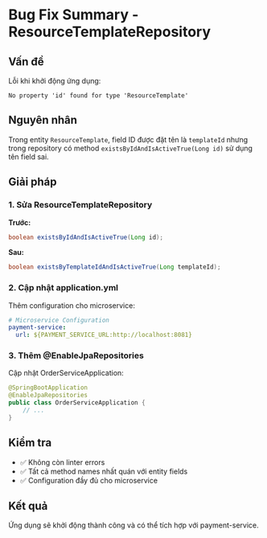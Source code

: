 # Bug Fix Summary - ResourceTemplateRepository

## Vấn đề
Lỗi khi khởi động ứng dụng:
```
No property 'id' found for type 'ResourceTemplate'
```

## Nguyên nhân
Trong entity `ResourceTemplate`, field ID được đặt tên là `templateId` nhưng trong repository có method `existsByIdAndIsActiveTrue(Long id)` sử dụng tên field sai.

## Giải pháp

### 1. Sửa ResourceTemplateRepository
**Trước:**
```java
boolean existsByIdAndIsActiveTrue(Long id);
```

**Sau:**
```java
boolean existsByTemplateIdAndIsActiveTrue(Long templateId);
```

### 2. Cập nhật application.yml
Thêm configuration cho microservice:
```yaml
# Microservice Configuration
payment-service:
  url: ${PAYMENT_SERVICE_URL:http://localhost:8081}
```

### 3. Thêm @EnableJpaRepositories
Cập nhật OrderServiceApplication:
```java
@SpringBootApplication
@EnableJpaRepositories
public class OrderServiceApplication {
    // ...
}
```

## Kiểm tra
- ✅ Không còn linter errors
- ✅ Tất cả method names nhất quán với entity fields
- ✅ Configuration đầy đủ cho microservice

## Kết quả
Ứng dụng sẽ khởi động thành công và có thể tích hợp với payment-service.
